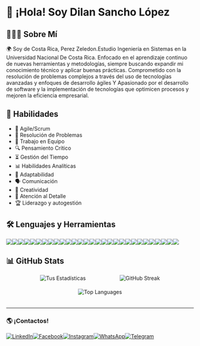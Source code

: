 # 👋 ¡Hola! Soy Dilan Sancho López

## 👨🏻‍💻 Sobre Mí  
🌍 Soy de Costa Rica, Perez Zeledon.Estudio Ingeniería en Sistemas en la Universidad Nacional De Costa Rica. Enfocado en el aprendizaje continuo de nuevas herramientas y metodologías, siempre buscando expandir mi conocimiento técnico y aplicar buenas prácticas.
Comprometido con la resolución de problemas complejos a través del uso de tecnologías avanzadas y enfoques de desarrollo ágiles Y Apasionado por el desarrollo de software y la implementación de tecnologías que optimicen procesos y mejoren la eficiencia empresarial.

## 💼 Habilidades  
- 🚀 Agile/Scrum  
- 🧠 Resolución de Problemas  
- 🤝 Trabajo en Equipo  
- 🔍 Pensamiento Crítico  
- ⏳ Gestión del Tiempo  
- 📊 Habilidades Analíticas  
- 🔄 Adaptabilidad  
- 🗣️ Comunicación  
- 🎨 Creatividad  
- 🎯 Atención al Detalle  
- 🏆 Liderazgo y autogestión  

## 🛠️ Lenguajes y Herramientas  
<div style="display: flex; flex-wrap: wrap;">
  <img src="https://img.shields.io/badge/Node.js-339933?style=for-the-badge&logo=nodedotjs&logoColor=white">
  <img src="https://img.shields.io/badge/Express.js-000000?style=for-the-badge&logo=express&logoColor=white">
  <img src="https://img.shields.io/badge/Firebase-FFCA28?style=for-the-badge&logo=firebase&logoColor=white">
  <img src="https://img.shields.io/badge/HTML5-E34F26?style=for-the-badge&logo=html5&logoColor=white">
  <img src="https://img.shields.io/badge/Postman-FF6C37?style=for-the-badge&logo=postman&logoColor=white">
  <img src="https://img.shields.io/badge/TypeScript-007ACC?style=for-the-badge&logo=typescript&logoColor=white">
  <img src="https://img.shields.io/badge/GraphQL-E10098?style=for-the-badge&logo=graphql&logoColor=white">
  <img src="https://img.shields.io/badge/Sass-CC6699?style=for-the-badge&logo=sass&logoColor=white">
  <img src="https://img.shields.io/badge/PostgreSQL-336791?style=for-the-badge&logo=postgresql&logoColor=white">
  <img src="https://img.shields.io/badge/Vue.js-4FC08D?style=for-the-badge&logo=vue.js&logoColor=white">
  <img src="https://img.shields.io/badge/IntelliJ_IDEA-000000?style=for-the-badge&logo=intellijidea&logoColor=white">
  <img src="https://img.shields.io/badge/Java-007396?style=for-the-badge&logo=java&logoColor=white">
  <img src="https://img.shields.io/badge/React-61DAFB?style=for-the-badge&logo=react&logoColor=black">
  <img src="https://img.shields.io/badge/AWS-232F3E?style=for-the-badge&logo=amazonaws&logoColor=white">
  <img src="https://img.shields.io/badge/Flask-000000?style=for-the-badge&logo=flask&logoColor=white">
  <img src="https://img.shields.io/badge/CSS3-1572B6?style=for-the-badge&logo=css3&logoColor=white">
  <img src="https://img.shields.io/badge/Tailwind_CSS-06B6D4?style=for-the-badge&logo=tailwindcss&logoColor=white">
  <img src="https://img.shields.io/badge/MongoDB-47A248?style=for-the-badge&logo=mongodb&logoColor=white">
  <img src="https://img.shields.io/badge/Odoo-714B67?style=for-the-badge&logo=odoo&logoColor=white">
  <img src="https://img.shields.io/badge/Bootstrap-7952B3?style=for-the-badge&logo=bootstrap&logoColor=white">
  <img src="https://img.shields.io/badge/JavaScript-F7DF1E?style=for-the-badge&logo=javascript&logoColor=black">
  <img src="https://img.shields.io/badge/MySQL-4479A1?style=for-the-badge&logo=mysql&logoColor=white">
  <img src="https://img.shields.io/badge/Git-F05032?style=for-the-badge&logo=git&logoColor=white">
  <img src="https://img.shields.io/badge/Visual_Studio_Code-0078D4?style=for-the-badge&logo=visualstudiocode&logoColor=white">
  <img src="https://img.shields.io/badge/GitHub-181717?style=for-the-badge&logo=github&logoColor=white">
  <img src="https://img.shields.io/badge/C%2B%2B-00599C?style=for-the-badge&logo=c%2B%2B&logoColor=white">
  <img src="https://img.shields.io/badge/TypeScript-007ACC?style=for-the-badge&logo=typescript&logoColor=white">
  <img src="https://img.shields.io/badge/Node.js-339933?style=for-the-badge&logo=nodedotjs&logoColor=white">
  <img src="https://img.shields.io/badge/React-61DAFB?style=for-the-badge&logo=react&logoColor=black">
</div>



## 📊 GitHub Stats  
<div style="display: flex; flex-wrap: wrap; justify-content: space-evenly;">
  <img src="https://github-readme-stats.vercel.app/api?username=dilanSA132&show_icons=true&theme=tokyonight" alt="Tus Estadísticas" style="max-width: 48%; margin-bottom: 20px;">
    <img src="https://github-readme-streak-stats.herokuapp.com/?user=dilanSA132&theme=tokyonight" alt="GitHub Streak" style="max-width: 48%; margin-bottom: 20px;">

</div>

<div style="display: flex; flex-wrap: wrap; justify-content: space-evenly;">
    <img src="https://github-readme-stats.vercel.app/api/top-langs/?username=dilanSA132&layout=compact&theme=tokyonight" alt="Top Languages" style="max-width: 48%; margin-bottom: 20px;">

</div>

---
### 🌎 ¡Contactos!  
<div style="display: flex; flex-wrap: wrap;">
  <a href="https://www.linkedin.com/in/dilan-vinicio-sancho-lopez-830ab6323/" target="_blank">
    <img src="https://img.shields.io/badge/LinkedIn-blue?style=for-the-badge&logo=linkedin" alt="LinkedIn">
  </a>
  <a href="https://www.facebook.com/dilan.vinicio" target="_blank">
    <img src="https://img.shields.io/badge/Facebook-1877F2?style=for-the-badge&logo=facebook&logoColor=white" alt="Facebook">
  </a>
  <a href="https://www.instagram.com/dilanvinicio/" target="_blank">
    <img src="https://img.shields.io/badge/Instagram-E4405F?style=for-the-badge&logo=instagram&logoColor=white" alt="Instagram">
  </a>
  <a href="https://wa.me/506XXXXXXXXX" target="_blank">
    <img src="https://img.shields.io/badge/WhatsApp-25D366?style=for-the-badge&logo=whatsapp&logoColor=white" alt="WhatsApp">
  </a>
  <a href="https://t.me/tuusuario" target="_blank">
    <img src="https://img.shields.io/badge/Telegram-0088CC?style=for-the-badge&logo=telegram&logoColor=white" alt="Telegram">
  </a>
</div>


